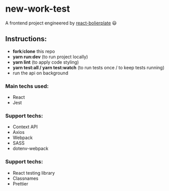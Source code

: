 # new-work-test

A frontend project engineered by [react-bolierplate](https://github.com/cl4pper/react-setup) :smiley:

## Instructions:
- **fork**/**clone** this repo
- **yarn run:dev** (to run project locally)
- **yarn lint** (to apply code styling)
- **yarn test:all / yarn test:watch** (to run tests once / to keep tests running)
- run the api on background

### Main techs used:
- React
- Jest

### Support techs:
- Context API
- Axios
- Webpack
- SASS
- dotenv-webpack

### Support techs:
- React testing library
- Classnames
- Prettier